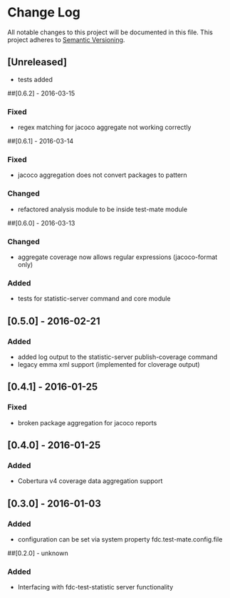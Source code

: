 # Change Log
All notable changes to this project will be documented in this file.
This project adheres to [Semantic Versioning](http://semver.org/).

## [Unreleased]
- tests added

##[0.6.2] - 2016-03-15
### Fixed
- regex matching for jacoco aggregate not working correctly

##[0.6.1] - 2016-03-14
### Fixed
- jacoco aggregation does not convert packages to pattern
### Changed
- refactored analysis module to be inside test-mate module

##[0.6.0] - 2016-03-13
### Changed
- aggregate coverage now allows regular expressions (jacoco-format only)
### Added
- tests for statistic-server command and core module

## [0.5.0] - 2016-02-21
### Added
- added log output to the statistic-server publish-coverage command
- legacy emma xml support (implemented for cloverage output)

## [0.4.1] - 2016-01-25
### Fixed
- broken package aggregation for jacoco reports

## [0.4.0] - 2016-01-25
### Added
- Cobertura v4 coverage data aggregation support

## [0.3.0] - 2016-01-03
### Added
- configuration can be set via system property fdc.test-mate.config.file

##[0.2.0] - unknown
### Added
- Interfacing with fdc-test-statistic server functionality
